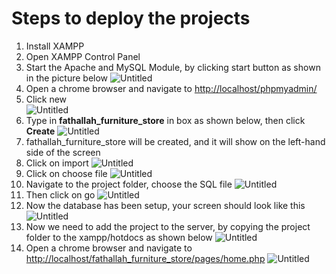 # Steps to deploy the projects

1. Install XAMPP
2. Open XAMPP Control Panel
3. Start the Apache and MySQL Module, by clicking start button as shown in the picture below
![Untitled](https://user-images.githubusercontent.com/30260221/168018915-df8aac02-eae3-48dd-8d24-b1ed5468130d.png)
4. Open a chrome browser and navigate to [http://localhost/phpmyadmin/](http://localhost/phpmyadmin/)
5. Click new                                                                    
 ![Untitled](https://user-images.githubusercontent.com/30260221/168019022-9efe7a8b-4608-447e-8e44-0c5a0e16466d.png)
6. Type in **fathallah\_furniture\_store** in box as shown below, then click **Create**
![Untitled](https://user-images.githubusercontent.com/30260221/168019183-fd2390ce-28a2-494c-bd3b-3d7a53936bc4.png)
7. fathallah\_furniture\_store will be created, and it will show on the left-hand side of the screen
8. Click on import
![Untitled](https://user-images.githubusercontent.com/30260221/168019460-710a5be3-3b8b-40d0-bde7-4742db729507.png)
10. Click on choose file
![Untitled](https://user-images.githubusercontent.com/30260221/168019731-52f119c9-0af7-479a-ba2a-0d303d4003ab.png)
11. Navigate to the project folder, choose the SQL file
 ![Untitled](https://user-images.githubusercontent.com/30260221/168019941-3786451c-3036-42f4-aed0-187d635112c4.png)
12. Then click on go
 ![Untitled](https://user-images.githubusercontent.com/30260221/168020020-8e88e5a5-245e-4ace-9d9a-13438ec76e6d.png)
13. Now the database has been setup, your screen should look like this
 ![Untitled](https://user-images.githubusercontent.com/30260221/168020128-713fc85e-d7ae-44c0-91e1-7ae4f0f9c9a4.png)
14. Now we need to add the project to the server, by copying the project folder to the xampp/hotdocs as shown below
 ![Untitled](https://user-images.githubusercontent.com/30260221/168020235-b376acae-34fa-4da5-906e-2f086a75baaf.png)
15. Open a chrome browser and navigate to [http://localhost/fathallah\_furniture\_store/pages/home.php](http://localhost/fathallah_furniture_store/pages/home.php)
 ![Untitled](https://user-images.githubusercontent.com/30260221/168020365-637f3140-faaf-4c4f-9c7c-9f2e15be06d8.png)
